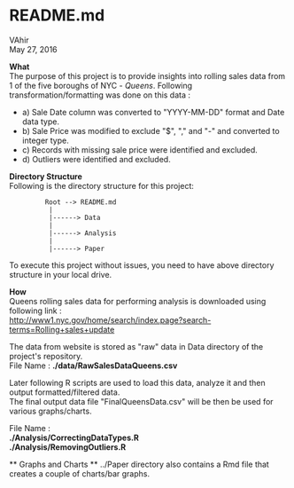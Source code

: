 # README.md
VAhir  
May 27, 2016  

**What**   
The purpose of this project is to provide insights into rolling sales data from 1 of the five boroughs of NYC - *Queens*.
Following transformation/formatting was done on this data :  
  + a)  Sale Date column was converted to "YYYY-MM-DD" format and Date data type.  
  + b)  Sale Price was modified to exclude "$", "," and "-" and converted to integer type.  
  + c)  Records with missing sale price were identified and excluded.  
  + d)  Outliers were identified and excluded.  

**Directory Structure**  
Following is the directory structure for this project:  
  
             Root --> README.md
              |
              |------> Data
              | 
              |------> Analysis
              |
              |------> Paper  

To execute this project without issues, you need to have above directory structure in your local drive.  


**How**  
 Queens rolling sales data for performing analysis is downloaded using following link :   
http://www1.nyc.gov/home/search/index.page?search-terms=Rolling+sales+update

The data from website is stored as "raw" data in Data directory of the project's repository.  
File Name : **./data/RawSalesDataQueens.csv**

Later following R scripts are used to load this data, analyze it and then output formatted/filtered data.  
The final output data file "FinalQueensData.csv" will be then be used for various graphs/charts.  

File Name :  
**./Analysis/CorrectingDataTypes.R**  
**./Analysis/RemovingOutliers.R**



** Graphs and Charts **
../Paper directory also contains a Rmd file that creates a couple of charts/bar graphs.


              
